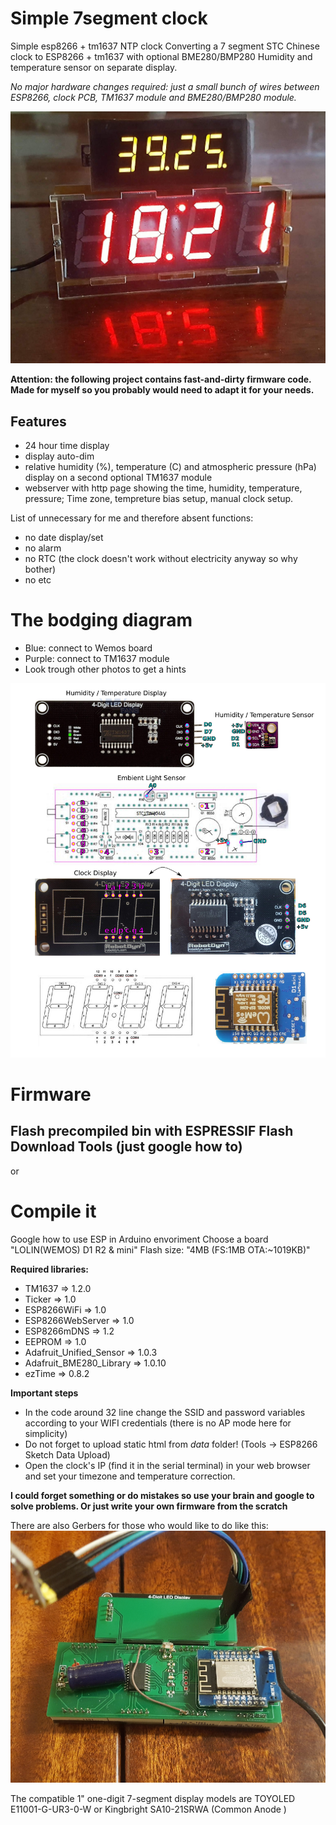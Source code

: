 # Simple 7segment clock
Simple esp8266 + tm1637 NTP clock
Converting a 7 segment STC Chinese clock to ESP8266 + tm1637 with optional BME280/BMP280 Humidity and temperature sensor on separate display.

*No major hardware changes required: just a small bunch of wires between ESP8266, clock PCB, TM1637 module and BME280/BMP280 module.*

![webpage](https://github.com/onivan/clock-esp-tm1637/blob/main/20200731_182114.jpg)

**Attention: the following project contains fast-and-dirty firmware code. Made for myself so you probably would need to adapt it for your needs.**

## Features
* 24 hour time display
* display auto-dim
* relative humidity (%), temperature (C) and atmospheric pressure (hPa) display on a second optional TM1637 module
* webserver with http page showing the time, humidity, temperature, pressure; Time zone, tempreture bias setup, manual clock setup.

List of unnecessary for me and therefore absent functions:
* no date display/set
* no alarm
* no RTC (the clock doesn't work without electricity anyway so why bother)
* no etc

# The bodging diagram
* Blue: connect to Wemos board
* Purple: connect to TM1637 module
* Look trough other photos to get a hints

![webpage](https://github.com/onivan/clock-esp-tm1637/blob/main/Clock-TM1637connections.jpg)

# Firmware
## Flash precompiled bin with ESPRESSIF Flash Download Tools (just google how to)
or

# Compile it 
Google how to use ESP in Arduino envoriment
Choose a board "LOLIN(WEMOS) D1 R2 & mini"
Flash size: "4MB (FS:1MB OTA:~1019KB)"

**Required libraries:**
* TM1637 => 1.2.0
* Ticker => 1.0
* ESP8266WiFi => 1.0 
* ESP8266WebServer => 1.0
* ESP8266mDNS => 1.2
* EEPROM => 1.0
* Adafruit_Unified_Sensor => 1.0.3
* Adafruit_BME280_Library => 1.0.10
* ezTime => 0.8.2

**Important steps**
* In the code around 32 line change the SSID and password variables according to your WIFI credentials (there is no AP mode here for simplicity)
* Do not forget to upload static html from *data* folder! 
(Tools -> ESP8266 Sketch Data Upload)
* Open the clock's IP (find it in the serial terminal) in your web browser and set your timezone and temperature correction.

**I could forget something or do mistakes so use your brain and google to solve problems. Or just write your own firmware from the scratch**

There are also Gerbers for those who would like to do like this:
![webpage](https://github.com/onivan/clock-esp-tm1637/blob/main/20201208_160532.jpg)

The compatible 1" one-digit 7-segment display models are TOYOLED E11001-G-UR3-0-W or Kingbright SA10-21SRWA (Common Anode )
